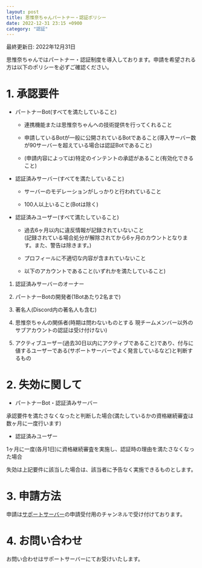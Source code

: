 ```yaml
---
layout: post
title: 思惟奈ちゃんパートナー・認証ポリシー
date: 2022-12-31 23:15 +0900
category: "認証"
---
```

最終更新日: 2022年12月31日

思惟奈ちゃんではパートナー・認証制度を導入しております。申請を希望される方は以下のポリシーを必ずご確認ください。

# 1. 承認要件

-   パートナーBot(すべてを満たしていること)

    -   連携機能または思惟奈ちゃんへの技術提供を行ってくれること

    -   申請しているBotが一般に公開されているBotであること(導入サーバー数が90サーバーを超えている場合は認証Botであること)

    -   (申請内容によっては)特定のインテントの承認があること(有効化できること)

-   認証済みサーバー(すべてを満たしていること)

    -   サーバーのモデレーションがしっかりと行われていること

    -   100人以上いること(Botは除く)

-   認証済みユーザー(すべて満たしていること)

    -   過去6ヶ月以内に違反情報が記録されていないこと\
        (記録されている場合処分が解除されてから6ヶ月のカウントとなります。また、警告は除きます。)

    -   プロフィールに不適切な内容が含まれていないこと

    -   以下のアカウントであること(いずれかを満たしていること)

1.  認証済みサーバーのオーナー

2.  パートナーBotの開発者(1Botあたり2名まで)

3.  著名人(Discord内の著名人も含む)

4.  思惟奈ちゃんの関係者(時期は問わないものとする
    現チームメンバー以外のサブアカウントの認証は受け付けない)

5.  アクティブユーザー(過去30日以内にアクティブであること)であり、付与に値するユーザーである(サポートサーバーでよく発言しているなど)と判断するもの

# 2. 失効に関して

-   パートナーBot・認証済みサーバー

承認要件を満たさなくなったと判断した場合(満たしているかの資格継続審査は数ヶ月に一度行います)

-   認証済みユーザー

1ヶ月に一度(各月1日)に資格継続審査を実施し、認証時の理由を満たさなくなった場合

失効は上記要件に該当した場合は、該当者に予告なく実施できるものとします。

# 3. 申請方法

申請は[サポートサーバー](https://sinachan.page.link/discord)の申請受付用のチャンネルで受け付けております。

# 4. お問い合わせ

お問い合わせはサポートサーバーにてお受けいたします。
